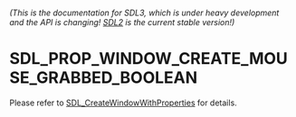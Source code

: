 ###### (This is the documentation for SDL3, which is under heavy development and the API is changing! [SDL2](https://wiki.libsdl.org/SDL2/) is the current stable version!)
# SDL_PROP_WINDOW_CREATE_MOUSE_GRABBED_BOOLEAN

Please refer to [SDL_CreateWindowWithProperties](SDL_CreateWindowWithProperties) for details.

